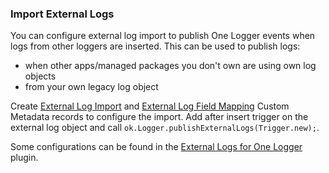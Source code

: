 ### Import External Logs

You can configure external log import to publish One Logger events when logs
from other loggers are inserted. This can be used to publish logs:

-   when other apps/managed packages you don't own are using own log objects
-   from your own legacy log object

Create
[External Log Import](https://kratapps.com/one-logger/latest/reference/ok__External_Log_Import__mdt)
and
[External Log Field Mapping](https://kratapps.com/one-logger/latest/reference/ok__External_Log_Field_Mapping__mdt)
Custom Metadata records to configure the import. Add after insert trigger on the
external log object and call `ok.Logger.publishExternalLogs(Trigger.new);`.

Some configurations can be found in the
[External Logs for One Logger](https://kratapps.com/one-logger/plugins/external-logs-for-one-logger/)
plugin.

